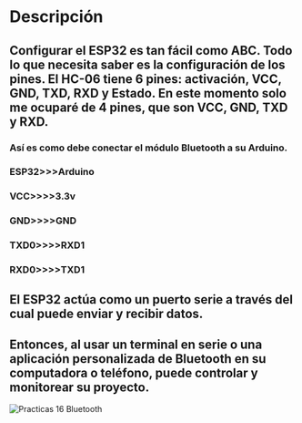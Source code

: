 # Descripción
## Configurar el ESP32 es tan fácil como ABC. Todo lo que necesita saber es la configuración de los pines. El HC-06 tiene 6 pines: activación, VCC, GND, TXD, RXD y Estado. En este momento solo me ocuparé de 4 pines, que son VCC, GND, TXD y RXD.
### Así es como debe conectar el módulo Bluetooth a su Arduino. 
### ESP32>>>Arduino
### VCC>>>>3.3v
### GND>>>>GND
### TXD0>>>>RXD1
### RXD0>>>>TXD1

## El ESP32 actúa como un puerto serie a través del cual puede enviar y recibir datos.
## Entonces, al usar un terminal en serie o una aplicación personalizada de Bluetooth en su computadora o teléfono, puede controlar y monitorear su proyecto. 

![Practicas 16 Bluetooth]()
